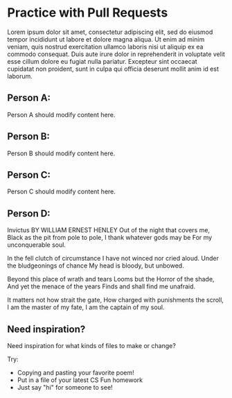 # Practice with Pull Requests

Lorem ipsum dolor sit amet, consectetur adipiscing elit, sed do eiusmod tempor incididunt ut labore et dolore magna aliqua. Ut enim ad minim veniam, quis nostrud exercitation ullamco laboris nisi ut aliquip ex ea commodo consequat. Duis aute irure dolor in reprehenderit in voluptate velit esse cillum dolore eu fugiat nulla pariatur. Excepteur sint occaecat cupidatat non proident, sunt in culpa qui officia deserunt mollit anim id est laborum.

## Person A:

Person A should modify content here.

## Person B:

Person B should modify content here.

## Person C:

Person C should modify content here.

## Person D:

Invictus 
BY WILLIAM ERNEST HENLEY
Out of the night that covers me, 
      Black as the pit from pole to pole, 
I thank whatever gods may be 
      For my unconquerable soul. 

In the fell clutch of circumstance 
      I have not winced nor cried aloud. 
Under the bludgeonings of chance 
      My head is bloody, but unbowed. 

Beyond this place of wrath and tears 
      Looms but the Horror of the shade, 
And yet the menace of the years 
      Finds and shall find me unafraid. 

It matters not how strait the gate, 
      How charged with punishments the scroll, 
I am the master of my fate, 
      I am the captain of my soul. 

## Need inspiration?

Need inspiration for what kinds of files to make or change?

Try:

- Copying and pasting your favorite poem!
- Put in a file of your latest CS Fun homework
- Just say "hi" for someone to see!

